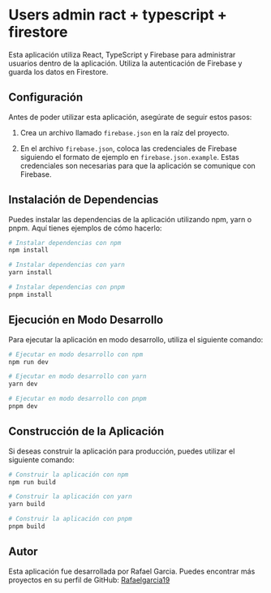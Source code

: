 # Users admin ract + typescript + firestore

Esta aplicación utiliza React, TypeScript y Firebase para administrar usuarios dentro de la aplicación. Utiliza la autenticación de Firebase y guarda los datos en Firestore.


## Configuración

Antes de poder utilizar esta aplicación, asegúrate de seguir estos pasos:

1. Crea un archivo llamado `firebase.json` en la raíz del proyecto.

2. En el archivo `firebase.json`, coloca las credenciales de Firebase siguiendo el formato de ejemplo en `firebase.json.example`. Estas credenciales son necesarias para que la aplicación se comunique con Firebase.

## Instalación de Dependencias

Puedes instalar las dependencias de la aplicación utilizando npm, yarn o pnpm. Aquí tienes ejemplos de cómo hacerlo:

``` bash
# Instalar dependencias con npm
npm install

# Instalar dependencias con yarn
yarn install

# Instalar dependencias con pnpm
pnpm install
```

## Ejecución en Modo Desarrollo

Para ejecutar la aplicación en modo desarrollo, utiliza el siguiente comando:

``` bash
# Ejecutar en modo desarrollo con npm
npm run dev

# Ejecutar en modo desarrollo con yarn
yarn dev

# Ejecutar en modo desarrollo con pnpm
pnpm dev

```

## Construcción de la Aplicación

Si deseas construir la aplicación para producción, puedes utilizar el siguiente comando:

``` bash
# Construir la aplicación con npm
npm run build

# Construir la aplicación con yarn
yarn build

# Construir la aplicación con pnpm
pnpm build

```

## Autor

Esta aplicación fue desarrollada por Rafael Garcia. Puedes encontrar más proyectos en su perfil de GitHub: [Rafaelgarcia19](https://github.com/RafaelGarcia19)

